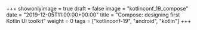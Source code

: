 +++
showonlyimage = true
draft = false
image = "kotlinconf_19_compose"
date = "2019-12-05T11:00:00+00:00"
title = "Compose: designing first Kotlin UI toolkit"
weight = 0
tags = ["kotlinconf-19", "android", "kotlin"]
+++
